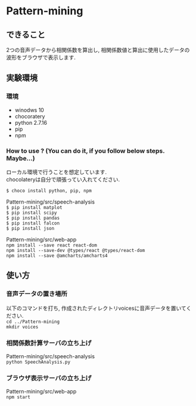 # Pattern-mining
## できること
2つの音声データから相関係数を算出し, 相関係数値と算出に使用したデータの波形をブラウザで表示します.  
## 実験環境
### 環境
- winodws 10
- chocoratery
- python 2.7.16
- pip
- npm
### How to use ? (You can do it, if you follow below steps. Maybe...)
ローカル環境で行うことを想定しています.  
chocolateryは自分で頑張ってい入れてください. 

`$ choco install python, pip, npm`
 
 Pattern-mining/src/speech-analysis  
`$ pip install matplot`  
`$ pip install scipy`  
`$ pip install pandas`  
`$ pip install falcon`  
`$ pip install json`  

 Pattern-mining/src/web-app  
`npm install --save react react-dom`  
`npm install --save-dev @types/react @types/react-dom`  
`npm install --save @amcharts/amcharts4`   

## 使い方
### 音声データの置き場所  
以下のコマンドを打ち, 作成されたディレクトリvoicesに音声データを置いてください.  
`cd ../Pattern-mining`  
`mkdir voices`  
### 相関係数計算サーバの立ち上げ
Pattern-mining/src/speech-analysis  
`python SpeechAnalysis.py`
### ブラウザ表示サーバの立ち上げ  
Pattern-mining/src/web-app  
`npm start`  
